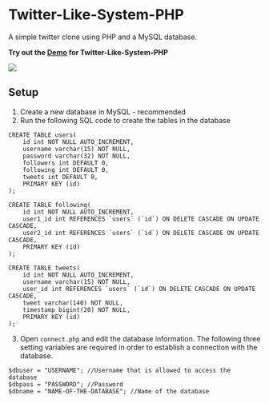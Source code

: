 Twitter-Like-System-PHP
=======================

A simple twitter clone using PHP and a MySQL database.

<b>Try out the <a href="http://simarsingh.com/twitter-php">Demo</a> for Twitter-Like-System-PHP</b>

<img src="http://i62.tinypic.com/2lu8gsl.png"/>


Setup 
-----------
1) Create a new database in MySQL - recommended <br>
2) Run the following SQL code to create the tables in the database

```
CREATE TABLE users(
    id int NOT NULL AUTO_INCREMENT,
    username varchar(15) NOT NULL,
    password varchar(32) NOT NULL,
    followers int DEFAULT 0,
    following int DEFAULT 0,
    tweets int DEFAULT 0,
    PRIMARY KEY (id)
);

CREATE TABLE following(
    id int NOT NULL AUTO_INCREMENT,
    user1_id int REFERENCES `users` (`id`) ON DELETE CASCADE ON UPDATE CASCADE,
    user2_id int REFERENCES `users` (`id`) ON DELETE CASCADE ON UPDATE CASCADE,
    PRIMARY KEY (id)
);

CREATE TABLE tweets(
    id int NOT NULL AUTO_INCREMENT,
    username varchar(15) NOT NULL,
    user_id int REFERENCES `users` (`id`) ON DELETE CASCADE ON UPDATE CASCADE,
    tweet varchar(140) NOT NULL,
    timestamp bigint(20) NOT NULL,
    PRIMARY KEY (id)
);
```
3) Open `connect.php` and edit the database information. The following three setting variables are required in order to establish a connection with the database.

```
$dbuser	= "USERNAME"; //Username that is allowed to access the database
$dbpass	= "PASSWORD"; //Password
$dbname	= "NAME-OF-THE-DATABASE"; //Name of the database
```


